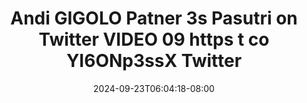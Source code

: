 --- 
title: "Andi GIGOLO Patner 3s Pasutri on Twitter VIDEO 09 https t co YI6ONp3ssX   Twitter"
description: "streaming bokeh Andi GIGOLO Patner 3s Pasutri on Twitter VIDEO 09 https t co YI6ONp3ssX   Twitter yandek video full new"
date: 2024-09-23T06:04:18-08:00
file_code: "4btls1ov2e6i"
draft: false
cover: "s65ik7m1qkfpsyge.jpg"
tags: ["Andi", "GIGOLO", "Patner", "Pasutri", "Twitter", "VIDEO", "https", "Twitter", "bokep-indo", "bokep-viral", "bokep-ig"]
length: 122
fld_id: "1483137"
foldername: "Andi gigolo1 telegram"
categories: ["Andi gigolo1 telegram"]
views: 0
---